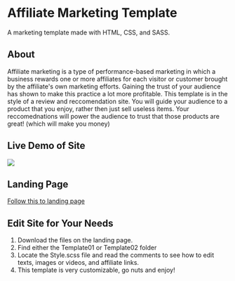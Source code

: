  # Affiliate Marketing Template
 A marketing template made with HTML, CSS, and SASS.

## About 
 Affiliate marketing is a type of performance-based marketing in which a business rewards one or more affiliates for each visitor or customer brought by the affiliate's own marketing efforts.  Gaining the trust of your audience has shown to make this practice a lot more profitable. This template is in the style of a review and reccomendation site. You will guide your audience to a product that you enjoy, rather then just sell useless items. Your reccomednations will power the audience to trust that those products are great! (which will make you money)

## Live Demo of Site

![](
        https://github.com/BradFabian/marketing-template/blob/master/public/images/websitetour.gif
      )


## Landing Page 

[Follow this to landing page ](https://bradfabian.github.io/marketing-template/)


## Edit Site for Your Needs

1. Download the files on the landing page.
2. Find either the Template01 or Template02 folder
3. Locate the Style.scss file and read the comments to see how to edit texts, images or videos, and affiliate links.
4. This template is very customizable, go nuts and enjoy! 
